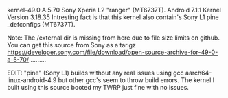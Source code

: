 kernel-49.0.A.5.70
Sony Xperia L2 "ranger" (MT6737T).
Android 7.1.1 Kernel Version 3.18.35 
Intresting fact is that this kernel also contain's
Sony L1 pine _defconfigs (MT6737T).

Note: The /external dir is missing from here due to file size limits on github.
      You can get this source from Sony as a tar.gz https://developer.sony.com/file/download/open-source-archive-for-49-0-a-5-70/
.........

EDIT: "pine" (Sony L1) builds without any real issues using gcc aarch64-linux-android-4.9 but other gcc's seem to throw build errors.
The kernel I built using this source booted my TWRP just fine with no issues. 
